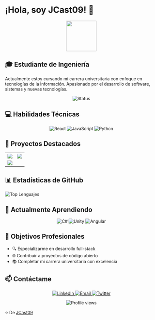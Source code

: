 # ¡Hola, soy JCast09! 👋

<div align="center">
  <img src="https://media.giphy.com/media/M9gbBd9nbDrOTu1Mqx/giphy.gif" width="100"/>
</div>

## 🎓 Estudiante de Ingeniería
Actualmente estoy cursando mi carrera universitaria con enfoque en tecnologías de la información. Apasionado por el desarrollo de software, sistemas y nuevas tecnologías.

<p align="center">
  <img src="https://img.shields.io/badge/Status-Estudiante%20Universitario-brightgreen" alt="Status"/>
</p>

## 💻 Habilidades Técnicas

<p align="center">
  <img src="https://img.shields.io/badge/React-20232A?style=for-the-badge&logo=react&logoColor=61DAFB" alt="React"/>
  <img src="https://img.shields.io/badge/JavaScript-F7DF1E?style=for-the-badge&logo=javascript&logoColor=black" alt="JavaScript"/>
  <img src="https://img.shields.io/badge/Python-3776AB?style=for-the-badge&logo=python&logoColor=white" alt="Python"/>
</p>

## 🚀 Proyectos Destacados

<table>
  <tr>
    <td>
      <a href="https://github.com/JCast09/tests-w-three.js">
        <img src="https://github-readme-stats.vercel.app/api/pin/?username=JCast09&repo=tests-w-three.js&theme=radical" />
      </a>
    </td>
    <td>
      <a href="https://github.com/JCast09/five-philosophers">
        <img src="https://github-readme-stats.vercel.app/api/pin/?username=JCast09&repo=five-philosophers&theme=radical&cache_seconds=60" />
      </a>
    </td>
  </tr>
  <tr>
    <td>
      <a href="https://github.com/JCast09/care-pulse">
        <img src="https://github-readme-stats.vercel.app/api/pin/?username=JCast09&repo=care-pulse&theme=radical&cache_seconds=60" />
      </a>
    </td>
    <td></td>
  </tr>
</table>

## 📊 Estadísticas de GitHub

<!-- Lenguajes más usados -->
![Top Lenguajes](https://github-readme-stats.vercel.app/api/top-langs/?username=JCast09&layout=compact&theme=radical&cache_seconds=3600)

## 🌱 Actualmente Aprendiendo

<p align="center">
  <img src="https://img.shields.io/badge/C%23-239120?style=for-the-badge&logo=c-sharp&logoColor=white" alt="C#"/>
  <img src="https://img.shields.io/badge/Unity-000000?style=for-the-badge&logo=unity&logoColor=white" alt="Unity"/>
  <img src="https://img.shields.io/badge/Angular-DD0031?style=for-the-badge&logo=angular&logoColor=white" alt="Angular"/>
</p>

## 🎯 Objetivos Profesionales

- 🔍 Especializarme en desarrollo full-stack
- 🌐 Contribuir a proyectos de código abierto
- 📚 Completar mi carrera universitaria con excelencia

## 📫 Contáctame

<p align="center">
  <a href="https://linkedin.com/in/jcast09">
    <img src="https://img.shields.io/badge/LinkedIn-0077B5?style=for-the-badge&logo=linkedin&logoColor=white" alt="LinkedIn"/>
  </a>
  <a href="mailto:tu-email@ejemplo.com">
    <img src="https://img.shields.io/badge/Email-D14836?style=for-the-badge&logo=gmail&logoColor=white" alt="Email"/>
  </a>
  <a href="https://twitter.com/JCast09">
    <img src="https://img.shields.io/badge/Twitter-1DA1F2?style=for-the-badge&logo=twitter&logoColor=white" alt="Twitter"/>
  </a>
</p>

<div align="center">
  <img src="https://komarev.com/ghpvc/?username=JCast09&style=flat-square&color=blueviolet" alt="Profile views"/>
</div>

⭐️ De [JCast09](https://github.com/JCast09)

